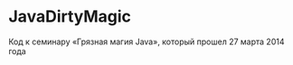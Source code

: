 JavaDirtyMagic
==============

Код к семинару «Грязная магия Java», который прошел 27 марта 2014 года
